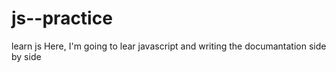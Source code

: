 # js--practice
learn js 
Here, I'm going to lear javascript and writing the documantation side by side

